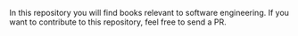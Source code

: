 In this repository you will find books relevant to software engineering. If you want to contribute to this repository, feel free to send a PR.
